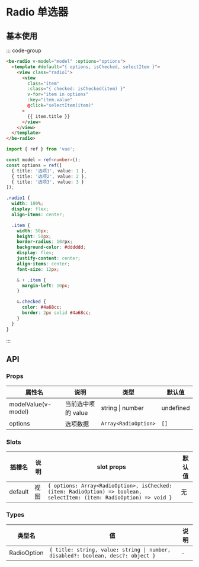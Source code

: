 # Radio 单选器

## 基本使用

::: code-group

```html [template]
<be-radio v-model="model" :options="options">
  <template #default="{ options, isChecked, selectItem }">
    <view class="radio1">
      <view
        class="item"
        :class="{ checked: isChecked(item) }"
        v-for="item in options"
        :key="item.value"
        @click="selectItem(item)"
      >
        {{ item.title }}
      </view>
    </view>
  </template>
</be-radio>
```

```ts [script]
import { ref } from 'vue';

const model = ref<number>();
const options = ref([
  { title: '选项1', value: 1 },
  { title: '选项2', value: 2 },
  { title: '选项3', value: 3 }
]);
```

```scss [style scoped]
.radio1 {
  width: 100%;
  display: flex;
  align-items: center;

  .item {
    width: 50px;
    height: 50px;
    border-radius: 10rpx;
    background-color: #dddddd;
    display: flex;
    justify-content: center;
    align-items: center;
    font-size: 12px;

    & + .item {
      margin-left: 10px;
    }

    &.checked {
      color: #4a68cc;
      border: 2px solid #4a68cc;
    }
  }
}
```

:::

<ExampleIframe url="/pages/radio/basic" height="120px"></ExampleIframe>

## API

### Props

| 属性名              | 说明               | 类型                 | 默认值    |
| ------------------- | ------------------ | -------------------- | --------- |
| modelValue(v-model) | 当前选中项的 value | string \| number     | undefined |
| options             | 选项数据           | `Array<RadioOption>` | `[]`      |

### Slots

| 插槽名  | 说明 | slot props                                                                                                            | 默认值 |
| ------- | ---- | --------------------------------------------------------------------------------------------------------------------- | ------ |
| default | 视图 | `{ options: Array<RadioOption>, isChecked: (item: RadioOption) => boolean, selectItem: (item: RadioOption) => void }` | 无     |

### Types

| 类型名      | 值                                                                              | 说明 |
| ----------- | ------------------------------------------------------------------------------- | ---- |
| RadioOption | `{ title: string, value: string \| number, disabled?: boolean, desc?: object }` | -    |

<script setup lang="ts">
import ExampleIframe from "../src/ExampleIframe.vue";
</script>

